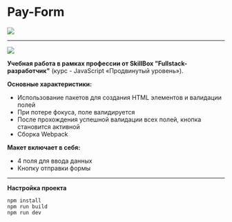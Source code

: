 # Pay-Form

![](https://img.shields.io/badge/version-1.0.0-green)

___

![](https://imageup.ru/img222/4053136/form.png)

**Учебная работа в рамках профессии от SkillBox "Fullstack-разработчик"** (курс - JavaScript «Продвинутый уровень»).

**Основные характеристики:**

+ Использование пакетов для создания HTML элементов и валидации полей
+ При потере фокуса, поле валидируется
+ После прохождения успешной валидации всех полей, кнопка становится активной
+ Сборка Webpack
  


**Макет включает в себя:**

+ 4 поля для ввода данных
+ Кнопку отправки формы

___
**Настройка проекта**

<code>npm install  </code><br>
<code>npm run build  </code><br>
<code>npm run dev </code>
